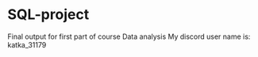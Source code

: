 # SQL-project
Final output for first part of course Data analysis
My discord user name is: katka_31179  
